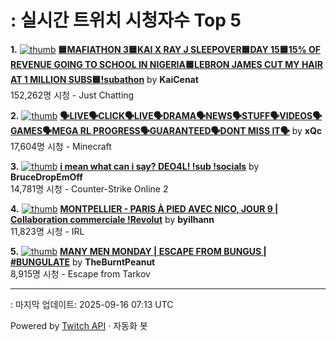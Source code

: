 # : 실시간 트위치 시청자수 Top 5

**1.** [![thumb](https://static-cdn.jtvnw.net/previews-ttv/live_user_kaicenat-320x180.jpg)](https://twitch.tv/KaiCenat)
**[🟦MAFIATHON 3🟦KAI X RAY J SLEEPOVER🟦DAY 15🟦15% OF REVENUE GOING TO SCHOOL IN NIGERIA🟦LEBRON JAMES CUT MY HAIR AT 1 MILLION SUBS🟦!subathon](https://twitch.tv/KaiCenat)** by **KaiCenat**<br>152,262명 시청  - Just Chatting

**2.** [![thumb](https://static-cdn.jtvnw.net/previews-ttv/live_user_xqc-320x180.jpg)](https://twitch.tv/xQc)
**[🗣️LIVE🗣️CLICK🗣️LIVE🗣️DRAMA🗣️NEWS🗣️STUFF🗣️VIDEOS🗣️GAMES🗣️MEGA RL PROGRESS🗣️GUARANTEED🗣️DONT MISS IT🗣️](https://twitch.tv/xQc)** by **xQc**<br>17,604명 시청  - Minecraft

**3.** [![thumb](https://static-cdn.jtvnw.net/previews-ttv/live_user_brucedropemoff-320x180.jpg)](https://twitch.tv/BruceDropEmOff)
**[i mean what can i say? DEO4L! !sub !socials](https://twitch.tv/BruceDropEmOff)** by **BruceDropEmOff**<br>14,781명 시청  - Counter-Strike Online 2

**4.** [![thumb](https://static-cdn.jtvnw.net/previews-ttv/live_user_byilhann-320x180.jpg)](https://twitch.tv/byilhann)
**[MONTPELLIER - PARIS À PIED AVEC NICO, JOUR 9 | Collaboration commerciale !Revolut](https://twitch.tv/byilhann)** by **byilhann**<br>11,823명 시청  - IRL

**5.** [![thumb](https://static-cdn.jtvnw.net/previews-ttv/live_user_theburntpeanut-320x180.jpg)](https://twitch.tv/TheBurntPeanut)
**[MANY MEN MONDAY | ESCAPE FROM BUNGUS | #BUNGULATE](https://twitch.tv/TheBurntPeanut)** by **TheBurntPeanut**<br>8,915명 시청  - Escape from Tarkov


---
: 마지막 업데이트: 2025-09-16 07:13 UTC

Powered by [Twitch API](https://dev.twitch.tv/docs/api/reference) · 자동화 봇